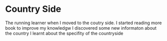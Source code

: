 # Country Side
The running learner 
when I moved to the coutry side.
I started reading more book to improve my knowledgw
I discovered some new informaton about the country
I learnt about the specifity of the countryside
